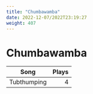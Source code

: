```yaml
---
title: "Chumbawamba"
date: 2022-12-07/2022T23:19:27
weight: 407
---
```


# Chumbawamba

 Song | Plays 
----- | -----:
Tubthumping | 4
